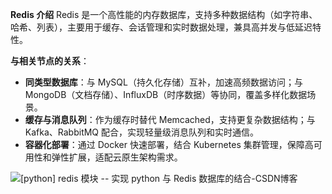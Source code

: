 **Redis 介绍**
	Redis 是一个高性能的内存数据库，支持多种数据结构（如字符串、哈希、列表），主要用于缓存、会话管理和实时数据处理，兼具高并发与低延迟特性。

**与相关节点的关系**：

- **同类型数据库**：与 MySQL（持久化存储）互补，加速高频数据访问；与 MongoDB（文档存储）、InfluxDB（时序数据）等协同，覆盖多样化数据场景。
- **缓存与消息队列**：作为缓存时替代 Memcached，支持更复杂数据结构；与 Kafka、RabbitMQ 配合，实现轻量级消息队列和实时通信。
- **容器化部署**：通过 Docker 快速部署，结合 Kubernetes 集群管理，保障高可用性和弹性扩展，适配云原生架构需求。

![[python] redis 模块 -- 实现 python 与 Redis 数据库的结合-CSDN博客](https://tse1-mm.cn.bing.net/th/id/OIP-C.h0OGpOas4j9eWRdWauuIVQHaEK?rs=1&pid=ImgDetMain)